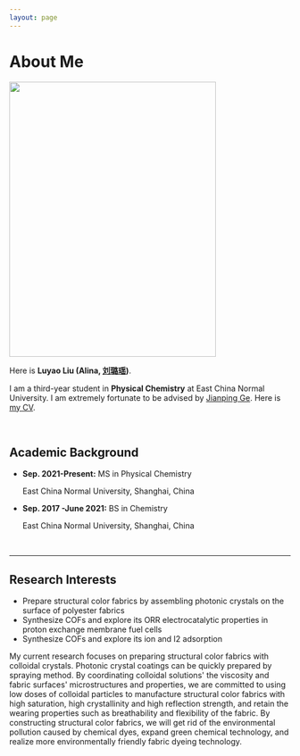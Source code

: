 ```yaml
---
layout: page
---
```


# About Me

<img src="https://Alina-LuyaoLiu.github.io/images/2.jpg" class="floatpic" width="370" height="493">

Here is **Luyao Liu (Alina, [刘璐瑶](https://Alina-LuyaoLiu.github.io/file/CV_LuyaoLiu.pdf))**.

I am a third-year student in **Physical Chemistry** at East China Normal University. I am extremely fortunate to be advised by [Jianping Ge](https://faculty.ecnu.edu.cn/_s34/gjp2/main.psp). Here is [my CV](https://Alina-LuyaoLiu.github.io/file/CV_LuyaoLiu.pdf).

<br>

## Academic Background

- **Sep. 2021-Present:** MS in Physical Chemistry

   East China Normal University, Shanghai, China
- **Sep. 2017 -June 2021:** BS in Chemistry

   East China Normal University, Shanghai, China


<br>

---

## Research Interests

- Prepare structural color fabrics by assembling photonic crystals on the surface of polyester fabrics 
- Synthesize COFs and explore its ORR electrocatalytic properties in proton exchange membrane fuel cells
- Synthesize COFs and explore its ion and I2 adsorption

My current research focuses on preparing structural color fabrics with colloidal crystals. Photonic crystal coatings can be quickly prepared by spraying method. By coordinating colloidal solutions' the viscosity and fabric surfaces' microstructures and properties, we are committed to using low doses of colloidal particles to manufacture structural color fabrics with high saturation, high crystallinity and high reflection strength, and retain the wearing properties such as breathability and flexibility of the fabric. By constructing structural color fabrics, we will get rid of the environmental pollution caused by chemical dyes, expand green chemical technology, and realize more environmentally friendly fabric dyeing technology.

<br>


